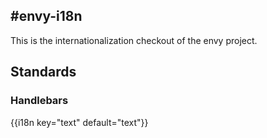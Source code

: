 #envy-i18n
------------------
This is the internationalization checkout of the envy project.

## Standards

### Handlebars
{{i18n key="text" default="text"}}
